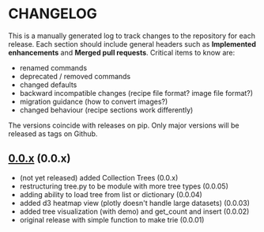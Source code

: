 # CHANGELOG

This is a manually generated log to track changes to the repository for each release. 
Each section should include general headers such as **Implemented enhancements** 
and **Merged pull requests**. Critical items to know are:

 - renamed commands
 - deprecated / removed commands
 - changed defaults
 - backward incompatible changes (recipe file format? image file format?)
 - migration guidance (how to convert images?)
 - changed behaviour (recipe sections work differently)

The versions coincide with releases on pip. Only major versions will be released as tags on Github.

## [0.0.x](https://github.com/singularityhub/container-tree/tree/master) (0.0.x)
 - (not yet released) added Collection Trees (0.0.x)
 - restructuring tree.py to be module with more tree types (0.0.05)
 - adding ability to load tree from list or dictionary (0.0.04)
 - added d3 heatmap view (plotly doesn't handle large datasets) (0.0.03)
 - added tree visualization (with demo) and get_count and insert (0.0.02)
 - original release with simple function to make trie (0.0.01)
